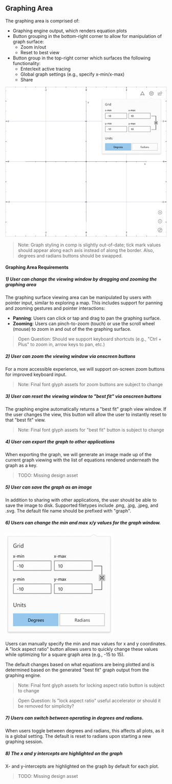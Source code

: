 ## Graphing Area

The graphing area is comprised of:

* Graphing engine output, which renders equation plots
* Button grouping in the bottom-right corner to allow for manipulation of graph surface:
  * Zoom in/out
  * Reset to best view
* Button group in the top-right corner which surfaces the following functionality:
  * Enter/exit active tracing
  * Global graph settings (e.g., specify x-min/x-max)
  * Share

![Graphing Area](./images/graphingAreaClean.png)

> Note: Graph styling in comp is slightly out-of-date; tick mark values should appear along each axis instead of along the border. Also, degrees and radians buttons should be swapped.

#### Graphing Area Requirements

##### 1) User can change the viewing window by dragging and zooming the graphing area

The graphing surface viewing area can be manipulated by users with pointer input, similar to exploring a map. This includes support for panning and zooming gestures and pointer interactions:

* **Panning**: Users can click or tap and drag to pan the graphing surface.
* **Zooming**:  Users can pinch-to-zoom (touch) or use the scroll wheel (mouse) to zoom in and out of the  the graphing surface.

> Open Question: Should we support keyboard shortcuts (e.g., "Ctrl + Plus" to zoom in, arrow keys to pan, etc.)

##### 2) User can zoom the viewing window via onscreen buttons

For a more accessible experience, we will support on-screen zoom buttons for improved keyboard input.

> Note: Final font glyph assets for zoom buttons are subject to change

##### 3) User can reset the viewing window to "best fit" via onscreen buttons

The graphing engine automatically returns a "best fit" graph view window. If the user changes the view, this button will allow the user to instantly reset to that "best fit" view.

>  Note: Final font glyph assets for "best fit" button is subject to change

##### 4) User can export the graph to other applications

When exporting the graph, we will generate an image made up of the current graph viewing with the list of equations rendered underneath the graph as a key.

> TODO: Missing design asset

##### 5) User can save the graph as an image

In addition to sharing with other applications, the user should be able to save the image to disk. Supported filetypes include .png, .jpg, .jpeg, and .svg. The default file name should be prefixed with "graph".

##### 6) Users can change the min and max x/y values for the graph window.

![Graph Options](./images/graphOptions.png)

Users can manually specify the min and max values for x and y coordinates. A "lock aspect ratio" button allows users to quickly change these values while optimizing for a square graph area (e.g., -15 to 15).

The default changes based on what equations are being plotted and is determined based on the generated "best fit" graph output from the graphing engine.

> Note: Final font glyph assets for locking aspect ratio button is subject to change

> Open Question: Is "lock aspect ratio" useful accelerator or should it be removed for simplicity?

##### 7) Users can switch between operating in degrees and radians.

When users toggle between degrees and radians, this affects all plots, as it is a global setting. The default is reset to radians upon starting a new graphing session.

##### 8) The x and y intercepts are highlighted on the graph

X- and y-intercepts are highlighted on the graph by default for each plot.

> TODO: Missing design asset
